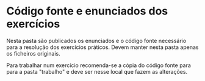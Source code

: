 # Código fonte e enunciados dos exercícios
Nesta pasta são publicados os enunciados e o código fonte
necessário para a resolução dos exercícios práticos.
Devem manter nesta pasta apenas os ficheiros originais.

Para trabalhar num exercício recomenda-se a cópia do código
fonte para para a pasta "trabalho" e deve ser nesse local
que fazem as alterações.
